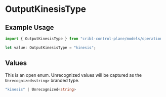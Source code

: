 # OutputKinesisType

## Example Usage

```typescript
import { OutputKinesisType } from "cribl-control-plane/models/operations";

let value: OutputKinesisType = "kinesis";
```

## Values

This is an open enum. Unrecognized values will be captured as the `Unrecognized<string>` branded type.

```typescript
"kinesis" | Unrecognized<string>
```